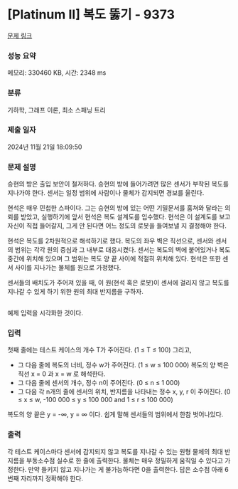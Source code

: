 # [Platinum II] 복도 뚫기 - 9373 

[문제 링크](https://www.acmicpc.net/problem/9373) 

### 성능 요약

메모리: 330460 KB, 시간: 2348 ms

### 분류

기하학, 그래프 이론, 최소 스패닝 트리

### 제출 일자

2024년 11월 21일 18:09:50

### 문제 설명

<p>승현의 방은 출입 보안이 철저하다. 승현의 방에 들어가려면 많은 센서가 부착된 복도를 지나가야 한다. 센서는 일정 범위에 사람이나 물체가 감지되면 경보를 울린다.</p>

<p>현석은 매우 민첩한 스파이다. 그는 승현의 방에 있는 어떤 기밀문서를 훔쳐와 달라는 의뢰를 받았고, 실행하기에 앞서 현석은 복도 설계도를 입수했다. 현석은 이 설계도를 보고 자신이 직접 들어갈지, 그게 안 된다면 어느 정도의 로봇을 들여보낼 지 결정해야 한다.</p>

<p>현석은 복도를 2차원적으로 해석하기로 했다. 복도의 좌우 벽은 직선으로, 센서와 센서의 범위는 각각 원의 중심과 그 내부로 대응시켰다. 센서는 복도의 벽에 붙어있거나 복도 중간에 위치해 있으며 그 범위는 복도 양 끝 사이에 적절히 위치해 있다. 현석은 또한 센서 사이를 지나가는 물체를 원으로 가정했다.</p>

<p>센서들의 배치도가 주어져 있을 때, 이 원(현석 혹은 로봇)이 센서에 걸리지 않고 복도를 지나갈 수 있게 하기 위한 원의 최대 반지름을 구하자.</p>

<p><img alt="" src="https://www.acmicpc.net/upload/images/through.png"></p>

<p>예제 입력을 시각화한 것이다.</p>

### 입력 

 <p>첫째 줄에는 테스트 케이스의 개수 T가 주어진다. (1 ≤ T ≤ 100) 그리고,</p>

<ul>
	<li>그 다음 줄에 복도의 너비, 정수 w가 주어진다. (1 ≤ w ≤ 100 000) 복도의 양 벽은 직선 x = 0 과 x = w 로 해석한다.</li>
	<li>그 다음 줄에 센서의 개수, 정수 n이 주어진다. (0 ≤ n ≤ 1 000)</li>
	<li>그 다음 각 n개의 줄에 센서의 위치, 반지름을 나타내는 정수 x, y, r 이 주어진다. (0 ≤ x ≤ w, -100 000 ≤ y ≤ 100 000 and 1 ≤ r ≤ 100 000)</li>
</ul>

<p>복도의 양 끝은 y = -∞, y = ∞ 이다. 쉽게 말해 센서들의 범위에서 한참 벗어나있다.</p>

### 출력 

 <p>각 테스트 케이스마다 센서에 감지되지 않고 복도를 지나갈 수 있는 원형 물체의 최대 반지름을 부동소수점 실수로 한 줄에 출력한다. 물체는 매우 정밀하게 움직일 수 있다고 가정한다. 만약 들키지 않고 지나가는 게 불가능하다면 0을 출력한다. 답은 소수점 아래 6번째 자리까지 정확해야 한다.</p>

